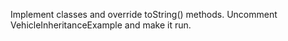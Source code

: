 Implement classes and override toString() methods. 
Uncomment VehicleInheritanceExample and make it run. 